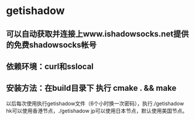# getishadow
## 可以自动获取并连接上www.ishadowsocks.net提供的免费shadowsocks帐号
## 依赖环境：curl和sslocal
## 安装方法：在build目录下 执行 cmake . && make    
以后每次使用执行getishadow文件（6个小时换一次密码），执行./getishadow hk可以使用香港节点，./getishadow jp可以使用日本节点，默认使用美国节点。
